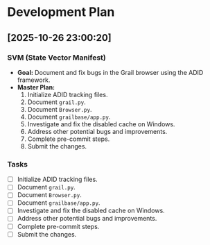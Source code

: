 # Development Plan

## [2025-10-26 23:00:20]

### SVM (State Vector Manifest)
- **Goal:** Document and fix bugs in the Grail browser using the ADID framework.
- **Master Plan:**
  1. Initialize ADID tracking files.
  2. Document `grail.py`.
  3. Document `Browser.py`.
  4. Document `grailbase/app.py`.
  5. Investigate and fix the disabled cache on Windows.
  6. Address other potential bugs and improvements.
  7. Complete pre-commit steps.
  8. Submit the changes.

### Tasks
- [ ] Initialize ADID tracking files.
- [ ] Document `grail.py`.
- [ ] Document `Browser.py`.
- [ ] Document `grailbase/app.py`.
- [ ] Investigate and fix the disabled cache on Windows.
- [ ] Address other potential bugs and improvements.
- [ ] Complete pre-commit steps.
- [ ] Submit the changes.
